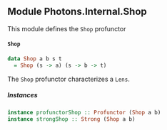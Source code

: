 ## Module Photons.Internal.Shop

This module defines the `Shop` profunctor

#### `Shop`

``` purescript
data Shop a b s t
  = Shop (s -> a) (s -> b -> t)
```

The `Shop` profunctor characterizes a `Lens`.

##### Instances
``` purescript
instance profunctorShop :: Profunctor (Shop a b)
instance strongShop :: Strong (Shop a b)
```


